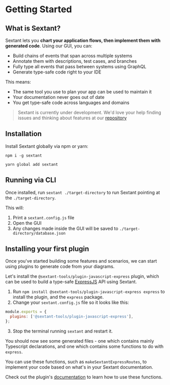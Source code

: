 # Getting Started

## What is Sextant?

Sextant lets you **chart your application flows, then implement them with generated code**. Using our GUI, you can:

- Build chains of events that span across multiple systems
- Annotate them with descriptions, test cases, and branches
- Fully type all events that pass between systems using GraphQL
- Generate type-safe code right to your IDE

This means:

- The same tool you use to plan your app can be used to maintain it
- Your documentation never goes out of date
- You get type-safe code across languages and domains

> Sextant is currently under development. We'd love your help finding issues and thinking about features at our [repository](https://github.com/mattpocock/sextant)

<!-- ## Recipes

### Build an Express API

Using our ``

### Get test cove -->

## Installation

Install Sextant globally via npm or yarn:

`npm i -g sextant`

`yarn global add sextant`

## Running via CLI

Once installed, run `sextant ./target-directory` to run Sextant pointing at the `./target-directory`.

This will:

1. Print a `sextant.config.js` file
2. Open the GUI
3. Any changes made inside the GUI will be saved to `./target-directory/database.json`

## Installing your first plugin

Once you've started building some features and scenarios, we can start using plugins to generate code from your diagrams.

Let's install the `@sextant-tools/plugin-javascript-express` plugin, which can be used to build a type-safe [ExpressJS](https://expressjs.com/) API using Sextant.

1. Run `npm install @sextant-tools/plugin-javascript-express express` to install the plugin, and the `express` package.
2. Change your `sextant.config.js` file so it looks like this:

```js
module.exports = {
  plugins: ['@sextant-tools/plugin-javascript-express'],
};
```

3. Stop the terminal running `sextant` and restart it.

You should now see some generated files - one which contains mainly Typescript declarations, and one which contains some functions to do with `express`.

You can use these functions, such as `makeSextantExpressRoutes`, to implement your code based on what's in your Sextant documentation.

Check out the plugin's [documentation](plugins#express) to learn how to use these functions.
